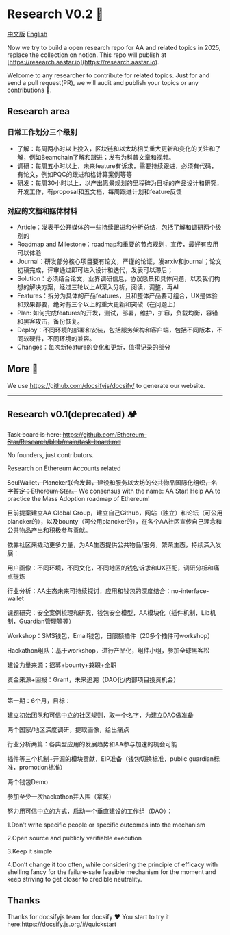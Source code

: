 # Research V0.2 :rocket:

[中文版](README_CN.md) [English](README.md)

Now we try to build a open research repo for AA and related topics in 2025,
replace the collection on notion. This repo will publish at
[https://research.aastar.io](https://research.aastar.io).

Welcome to any researcher to contribute for related topics. Just for and send a
pull request(PR), we will audit and publish your topics or any contributions
:carrot:.

## Research area

### 日常工作划分三个级别

- 了解：每周两小时以上投入，区块链和以太坊相关重大更新和变化的关注和了解，例如Beamchain了解和跟进；发布为科普文章和视频。
- 调研：每周五小时以上，未来feature有诉求，需要持续跟进，必须有代码，有论文，例如PQC的跟进和格计算案例等等
- 研发：每周30小时以上，以产出愿景规划的里程碑为目标的产品设计和研究，开发工作，有proposal和五文档，每周跟进计划和feature反馈

### 对应的文档和媒体材料

- Article：发表于公开媒体的一些持续跟进和分析总结，包括了解和调研两个级别的
- Roadmap and Milestone：roadmap和重要的节点规划，宣传，最好有应用可以体验
- Journal：研发部分核心项目要有论文，严谨的论证，发arxiv和journal；论文初稿完成，评审通过即可进入设计和迭代，发表可以滞后；
- Solution：必须结合论文，业界调研信息，协议愿景和具体问题，以及我们构想的解决方案，经过三轮以上AI深入分析，阅读，调整，再AI
- Features：拆分为具体的产品features，且和整体产品要可组合，UX是体验和效果都要，绝对有三个以上的重大更新和突破（在问题上）
- Plan:
  如何完成features的开发，测试，部署，维护，扩容，负载均衡，容错和黑客攻击，备份恢复。
- Deploy：不同环境的部署和安装，包括服务架构和客户端，包括不同版本，不同软硬件，不同环境的兼容。
- Changes：每次新feature的变化和更新，值得记录的部分

## More :closed_lock_with_key:

We use https://github.com/docsifyjs/docsify/ to generate our website.

---

## Research v0.1(deprecated) :camping:

~~Task board is here:
https://github.com/Ethereum-Star/Research/blob/main/task-board.md~~

No founders, just contributors.

Research on Ethereum Accounts related

~~SoulWallet，Plancker联合发起，建设和服务以太坊的公共物品国际化组织，名字暂定：Ethereum
Star。~~ We consensus with the name: AA Star! Help AA to practice the Mass
Adoption roadmap of Ethereum!

目前提案建立AA Global
Group，建立自己Github，网站（独立）和论坛（可公用plancker的），以及bounty（可公用plancker的），在各个AA社区宣传自己理念和公共物品产出和积极参与贡献。

依靠社区来撬动更多力量，为AA生态提供公共物品/服务，繁荣生态，持续深入发展：

用户画像：不同环境，不同文化，不同地区的钱包诉求和UX匹配，调研分析和痛点提炼

行业分析：AA生态未来可持续探讨，应用和钱包的深度结合：no-interface-wallet

课题研究：安全案例梳理和研究，钱包安全模型，AA模块化（插件机制，Lib机制，Guardian管理等等）

Workshop：SMS钱包，Email钱包，日限额插件（20多个插件可workshop）

Hackathon组队：基于workshop，进行产品化，组件小组，参加全球黑客松

建设力量来源：招募+bounty+兼职+全职

资金来源+回报：Grant，未来追溯（DAO化/内部项目投资机会）

---

第一期：6个月，目标：

建立初始团队和可信中立的社区规则，取一个名字，为建立DAO做准备

两个国家/地区深度调研，提取画像，给出痛点

行业分析两篇：各典型应用的发展趋势和AA参与加速的机会可能

插件等三个机制+开源的模块贡献，EIP准备（钱包切换标准，public
guardian标准，promotion标准）

两个钱包Demo

参加至少一次hackathon并入围（拿奖）

努力用可信中立的方式，启动一个垂直建设的工作组（DAO）：

1.Don’t write specific people or specific outcomes into the mechanism

2.Open source and publicly verifiable execution

3.Keep it simple

4.Don’t change it too often, while considering the principle of efficacy with
shelling fancy for the failure-safe feasible mechanism for the moment and keep
striving to get closer to credible neutrality.

## Thanks

Thanks for docsifyjs team for docsify :heart: You start to try it
here:https://docsify.js.org/#/quickstart
